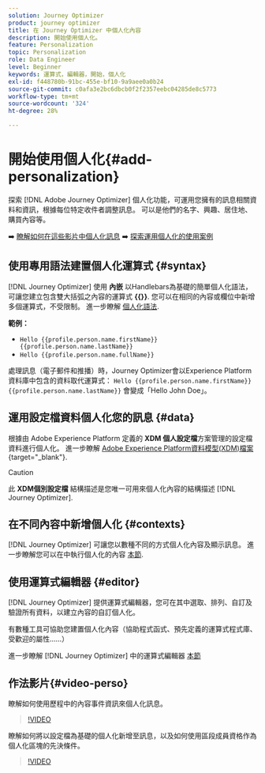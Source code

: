 ```yaml
---
solution: Journey Optimizer
product: journey optimizer
title: 在 Journey Optimizer 中個人化內容
description: 開始使用個人化。
feature: Personalization
topic: Personalization
role: Data Engineer
level: Beginner
keywords: 運算式，編輯器，開始，個人化
exl-id: f448780b-91bc-455e-bf10-9a9aee0a0b24
source-git-commit: c0afa3e2bc6dbcb0f2f2357eebc04285de8c5773
workflow-type: tm+mt
source-wordcount: '324'
ht-degree: 28%

---
```


# 開始使用個人化{#add-personalization}

探索 [!DNL Adobe Journey Optimizer] 個人化功能，可運用您擁有的訊息相關資料和資訊，根據每位特定收件者調整訊息。 可以是他們的名字、興趣、居住地、購買內容等。

➡️ [瞭解如何在這些影片中個人化訊息](#video-perso)
➡️ [探索運用個人化的使用案例](personalization-use-case.md)

## 使用專用語法建置個人化運算式 {#syntax}

[!DNL Journey Optimizer] 使用 **內嵌** 以Handlebars為基礎的簡單個人化語法，可讓您建立包含雙大括弧之內容的運算式 **{{}}**. 您可以在相同的內容或欄位中新增多個運算式，不受限制。 進一步瞭解 [個人化語法](personalization-syntax.md).

**範例：**

* `Hello {{profile.person.name.firstName}} {{profile.person.name.lastName}}`
* `Hello {{profile.person.name.fullName}}`

處理訊息（電子郵件和推播）時，Journey Optimizer會以Experience Platform資料庫中包含的資料取代運算式：  `Hello {{profile.person.name.firstName}} {{profile.person.name.lastName}}` 會變成「Hello John Doe」。

## 運用設定檔資料個人化您的訊息 {#data}

根據由 Adobe Experience Platform 定義的 **XDM 個人設定檔**&#x200B;方案管理的設定檔資料進行個人化。 進一步瞭解 [Adobe Experience Platform資料模型(XDM)檔案](https://experienceleague.adobe.com/docs/experience-platform/xdm/home.html?lang=zh-Hant){target="_blank"}.

>[!CAUTION]
>此 **XDM個別設定檔** 結構描述是您唯一可用來個人化內容的結構描述 [!DNL Journey Optimizer].

## 在不同內容中新增個人化 {#contexts}

[!DNL Journey Optimizer] 可讓您以數種不同的方式個人化內容及顯示訊息。 進一步瞭解您可以在中執行個人化的內容 [本節](personalization-contexts.md).

## 使用運算式編輯器 {#editor}

[!DNL Journey Optimizer] 提供運算式編輯器，您可在其中選取、排列、自訂及驗證所有資料，以建立內容的自訂個人化。

有數種工具可協助您建置個人化內容（協助程式函式、預先定義的運算式程式庫、受歡迎的屬性……）

進一步瞭解 [!DNL Journey Optimizer] 中的運算式編輯器 [本節](personalization-build-expressions.md)

## 作法影片{#video-perso}

瞭解如何使用歷程中的內容事件資訊來個人化訊息。

>[!VIDEO](https://video.tv.adobe.com/v/334165?quality=12)

瞭解如何將以設定檔為基礎的個人化新增至訊息，以及如何使用區段成員資格作為個人化區塊的先決條件。

>[!VIDEO](https://video.tv.adobe.com/v/334078?quality=12)
